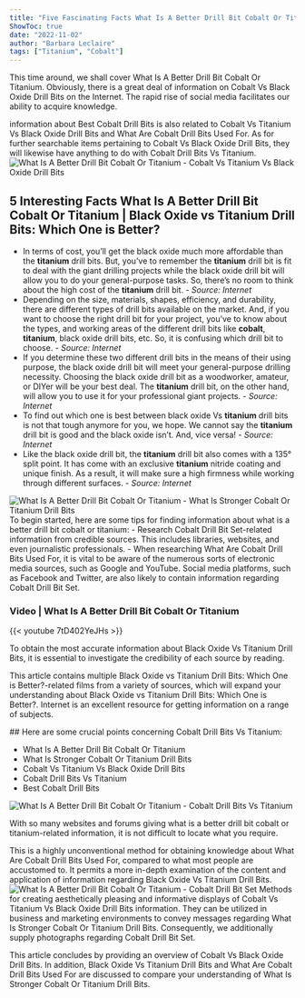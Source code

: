 ```yaml
---
title: "Five Fascinating Facts What Is A Better Drill Bit Cobalt Or Titanium"
ShowToc: true 
date: "2022-11-02"
author: "Barbara Leclaire" 
tags: ["Titanium", "Cobalt"]
---
```


	
This time around, we shall cover What Is A Better Drill Bit Cobalt Or Titanium. Obviously, there is a great deal of information on Cobalt Vs Black Oxide Drill Bits on the Internet. The rapid rise of social media facilitates our ability to acquire knowledge.

information about Best Cobalt Drill Bits is also related to Cobalt Vs Titanium Vs Black Oxide Drill Bits and What Are Cobalt Drill Bits Used For. As for further searchable items pertaining to Cobalt Vs Black Oxide Drill Bits, they will likewise have anything to do with Cobalt Drill Bits Vs Titanium.
<img loading="lazy" src="http://www.wikihow.com/images/7/79/Drill-Metal-Step-9.jpg" onerror="this.onerror=null;this.src='https://blogger.googleusercontent.com/img/a/AVvXsEhe7F7TRXHtjiKvHb5vS7DmnxvpHiDyoYyYvm1nHB3Qp2_w3BnM6A2eq4v7FYxCC9bfZt3a9vIMtAYEKUiaDQbHMg-ViyGmRIj39MLp0bGFfgfYw1Dc9q_H-T0wiTm3l0Uq42dETrN9eC8aGJ9_IORZsxST1AcLR7np1koOfcc7tnHa4S8Mwz_xD9d0=s16000';" alt="What Is A Better Drill Bit Cobalt Or Titanium - Cobalt Vs Titanium Vs Black Oxide Drill Bits" >

## 5 Interesting Facts What Is A Better Drill Bit Cobalt Or Titanium | Black Oxide vs Titanium Drill Bits: Which One is Better?
-   In terms of cost, you’ll get the black oxide much more affordable than the **titanium** drill bits. But, you’ve to remember the **titanium** drill bit is fit to deal with the giant drilling projects while the black oxide drill bit will allow you to do your general-purpose tasks. So, there’s no room to think about the high cost of the **titanium** drill bit. - <cite>Source: Internet</cite>
-   Depending on the size, materials, shapes, efficiency, and durability, there are different types of drill bits available on the market. And, if you want to choose the right drill bit for your project, you’ve to know about the types, and working areas of the different drill bits like **cobalt**, **titanium**, black oxide drill bits, etc. So, it is confusing which drill bit to choose. - <cite>Source: Internet</cite>
-   If you determine these two different drill bits in the means of their using purpose, the black oxide drill bit will meet your general-purpose drilling necessity. Choosing the black oxide drill bit as a woodworker, amateur, or DIYer will be your best deal. The **titanium** drill bit, on the other hand, will allow you to use it for your professional giant projects. - <cite>Source: Internet</cite>
-   To find out which one is best between black oxide Vs **titanium** drill bits is not that tough anymore for you, we hope. We cannot say the **titanium** drill bit is good and the black oxide isn’t. And, vice versa! - <cite>Source: Internet</cite>
-   Like the black oxide drill bit, the **titanium** drill bit also comes with a 135° split point. It has come with an exclusive **titanium** nitride coating and unique finish. As a result, it will make sure a high firmness while working through different surfaces. - <cite>Source: Internet</cite>


<img loading="lazy" src="https://image.pushauction.com/0/0/edd404f4-75e8-47e8-858c-ef04745ea104/6e4b2870-b6c5-487b-a70f-2bb336243690.jpg" onerror="this.onerror=null;this.src='https://blogger.googleusercontent.com/img/a/AVvXsEhe7F7TRXHtjiKvHb5vS7DmnxvpHiDyoYyYvm1nHB3Qp2_w3BnM6A2eq4v7FYxCC9bfZt3a9vIMtAYEKUiaDQbHMg-ViyGmRIj39MLp0bGFfgfYw1Dc9q_H-T0wiTm3l0Uq42dETrN9eC8aGJ9_IORZsxST1AcLR7np1koOfcc7tnHa4S8Mwz_xD9d0=s16000';" alt="What Is A Better Drill Bit Cobalt Or Titanium - What Is Stronger Cobalt Or Titanium Drill Bits" >
To begin started, here are some tips for finding information about what is a better drill bit cobalt or titanium:
- Research Cobalt Drill Bit Set-related information from credible sources. This includes libraries, websites, and even journalistic professionals.
- When researching What Are Cobalt Drill Bits Used For, it is vital to be aware of the numerous sorts of electronic media sources, such as Google and YouTube. Social media platforms, such as Facebook and Twitter, are also likely to contain information regarding Cobalt Drill Bit Set.

### Video | What Is A Better Drill Bit Cobalt Or Titanium
{{< youtube 7tD402YeJHs >}} 

To obtain the most accurate information about Black Oxide Vs Titanium Drill Bits, it is essential to investigate the credibility of each source by reading.

This article contains multiple Black Oxide vs Titanium Drill Bits: Which One is Better?-related films from a variety of sources, which will expand your understanding about Black Oxide vs Titanium Drill Bits: Which One is Better?. Internet is an excellent resource for getting information on a range of subjects.
<script async="async" data-cfasync="false" src="//normallydemandedalter.com/fe63df3c5408708b15d8dc3d9b206b31/invoke.js"></script>
<div id="container-fe63df3c5408708b15d8dc3d9b206b31"></div>
## Here are some crucial points concerning Cobalt Drill Bits Vs Titanium:

- What Is A Better Drill Bit Cobalt Or Titanium
- What Is Stronger Cobalt Or Titanium Drill Bits
- Cobalt Vs Titanium Vs Black Oxide Drill Bits
- Cobalt Drill Bits Vs Titanium
- Best Cobalt Drill Bits

 <img loading="lazy" src="https://go.harborfreight.com/wp-content/images/prtn/img64198.jpg" onerror="this.onerror=null;this.src='https://blogger.googleusercontent.com/img/a/AVvXsEhe7F7TRXHtjiKvHb5vS7DmnxvpHiDyoYyYvm1nHB3Qp2_w3BnM6A2eq4v7FYxCC9bfZt3a9vIMtAYEKUiaDQbHMg-ViyGmRIj39MLp0bGFfgfYw1Dc9q_H-T0wiTm3l0Uq42dETrN9eC8aGJ9_IORZsxST1AcLR7np1koOfcc7tnHa4S8Mwz_xD9d0=s16000';" alt="What Is A Better Drill Bit Cobalt Or Titanium - Cobalt Drill Bits Vs Titanium" >

With so many websites and forums giving what is a better drill bit cobalt or titanium-related information, it is not difficult to locate what you require.

This is a highly unconventional method for obtaining knowledge about What Are Cobalt Drill Bits Used For, compared to what most people are accustomed to. It permits a more in-depth examination of the content and application of information regarding Black Oxide Vs Titanium Drill Bits.
<img loading="lazy" src="https://vermontamerican.com/wp-content/uploads/2014/05/twist-drill-bit-types-titanium-drill-bits.jpg" onerror="this.onerror=null;this.src='https://blogger.googleusercontent.com/img/a/AVvXsEhe7F7TRXHtjiKvHb5vS7DmnxvpHiDyoYyYvm1nHB3Qp2_w3BnM6A2eq4v7FYxCC9bfZt3a9vIMtAYEKUiaDQbHMg-ViyGmRIj39MLp0bGFfgfYw1Dc9q_H-T0wiTm3l0Uq42dETrN9eC8aGJ9_IORZsxST1AcLR7np1koOfcc7tnHa4S8Mwz_xD9d0=s16000';" alt="What Is A Better Drill Bit Cobalt Or Titanium - Cobalt Drill Bit Set" >
Methods for creating aesthetically pleasing and informative displays of Cobalt Vs Titanium Vs Black Oxide Drill Bits information. They can be utilized in business and marketing environments to convey messages regarding What Is Stronger Cobalt Or Titanium Drill Bits. Consequently, we additionally supply photographs regarding Cobalt Drill Bit Set.

This article concludes by providing an overview of Cobalt Vs Black Oxide Drill Bits. In addition, Black Oxide Vs Titanium Drill Bits and What Are Cobalt Drill Bits Used For are discussed to compare your understanding of What Is Stronger Cobalt Or Titanium Drill Bits.
	
	


